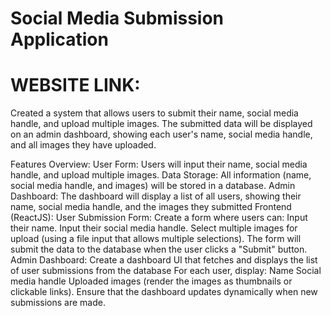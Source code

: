 # Social Media Submission Application #

# WEBSITE LINK: #
Created a system that allows users to submit their name, social media handle, and upload multiple images. The submitted data will be displayed on an admin dashboard, showing each user's name, social media handle, and all images they have uploaded.

Features Overview:
User Form: Users will input their name, social media handle, and upload multiple images.
Data Storage: All information (name, social media handle, and images) will be stored in a database.
Admin Dashboard: The dashboard will display a list of all users, showing their name, social media handle, and the images they submitted
Frontend (ReactJS):
User Submission Form:
Create a form where users can:
Input their name.
Input their social media handle.
Select multiple images for upload (using a file input that allows multiple selections).
The form will submit the data to the database when the user clicks a "Submit" button.
Admin Dashboard:
Create a dashboard UI that fetches and displays the list of user submissions from the database
For each user, display:
Name
Social media handle
Uploaded images (render the images as thumbnails or clickable links).
Ensure that the dashboard updates dynamically when new submissions are made.
